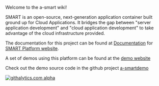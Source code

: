 Welcome to the a-smart wiki!

SMART is an open-source, next-generation application container built ground up for Cloud Applications. It bridges the gap between "server application development" and "cloud application development" to take advantage of the cloud infrastructure provided.

The documentation for this project can be found at [Documentation](http://developer.smart-platform.com) for [SMART Platform website](http://www.smart-platform.com).

A set of demos using this platform can be found at the [demo website](http://demo.smart-platform.com)

Check out the demo source code in the github project [a-smartdemo](http://github.com/smartplatf/a-smartdemo)

[![githalytics.com alpha](https://cruel-carlota.pagodabox.com/de31a32ac0ab7f3e8daaae82f6623c6a "githalytics.com")](http://githalytics.com/smartplatf/a-smart)
